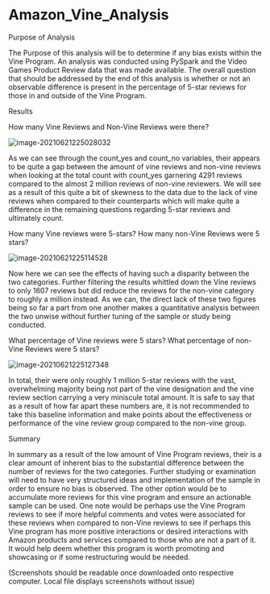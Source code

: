 # Amazon_Vine_Analysis

Purpose of Analysis

The Purpose of this analysis will be to determine if any bias exists within the Vine Program. An analysis was conducted using PySpark and the Video Games Product Review data that was made available. The overall question that should be addressed by the end of this analysis is whether or not an observable difference is present in the percentage of 5-star reviews for those in and outside of the Vine Program. 

Results 

How many Vine Reviews and Non-Vine Reviews were there? 

![image-20210621225028032](C:\Users\CC3X5\AppData\Roaming\Typora\typora-user-images\image-20210621225028032.png)

As we can see through the count_yes and count_no variables, their appears to be quite a gap between the amount of vine reviews and non-vine reviews when looking at the total count with count_yes garnering 4291 reviews compared to the almost 2 million reviews of non-vine reviewers. We will see as a result of this quite a bit of skewness to the data due to the lack of vine reviews when compared to their counterparts which will make quite a difference in the remaining questions regarding 5-star reviews and ultimately count.  

How many Vine reviews were 5-stars? How many non-Vine Reviews were 5 stars? 

![image-20210621225114528](C:\Users\CC3X5\AppData\Roaming\Typora\typora-user-images\image-20210621225114528.png)

Now here we can see the effects of having such a disparity between the two categories. Further filtering the results whittled down the Vine reviews to only 1607 reviews but did reduce the reviews for the non-vine category to roughly a million instead. As we can, the direct lack of these two figures being so far a part from one another makes a quantitative analysis between the two unwise without further tuning of the sample or study being conducted.  

What percentage of Vine reviews were 5 stars? What percentage of non-Vine Reviews were 5 stars? 

![image-20210621225127348](C:\Users\CC3X5\AppData\Roaming\Typora\typora-user-images\image-20210621225127348.png)

In total, their were only roughly 1 million 5-star reviews with the vast, overwhelming majority being not part of the vine designation and the vine review section carrying a very miniscule total amount. It is safe to say that as a result of how far apart these numbers are, it is not recommended to take this baseline information and make points about the effectiveness or performance of the vine review group compared to the non-vine group. 

Summary 

In summary as a result of the low amount of Vine Program reviews, their is a clear amount of inherent bias to the substantial difference between the number of reviews for the two categories. Further studying or examination will need to have very structured ideas and implementation of the sample in order to ensure no bias is observed. The other option would be to accumulate more reviews for this vine program and ensure an actionable sample can be used. One note would be perhaps use the Vine Program reviews to see if more helpful comments and votes were associated for these reviews when compared to non-Vine reviews to see if perhaps this Vine program has more positive interactions or desired interactions with Amazon products and services compared to those who are not a part of it. It would help deem whether this program is worth promoting and showcasing or if some restructuring would be needed. 

(Screenshots should be readable once downloaded onto respective computer. Local file displays screenshots without issue)
